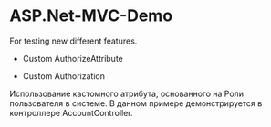 # ASP.Net-MVC-Demo
For testing new different features.

- Custom AuthorizeAttribute

- Custom Authorization


Использование кастомного атрибута, основанного на Роли пользователя в системе. В данном примере демонстрируется в контроллере AccountController.
